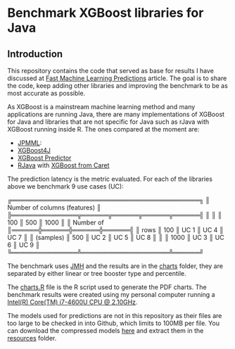# Benchmark XGBoost libraries for Java

## Introduction
This repository contains the code that served as base for results I have discussed at [Fast Machine Learning Predictions](https://medium.com/blablacar-tech/fast-machine-learning-predictions-6856b3623e5) article. The goal is to share the code, keep adding other libraries and improving the benchmark to be as most accurate as possible.

As XGBoost is a mainstream machine learning method and many applications are running Java, there are many implementations of XGBoost for Java and libraries that are not specific for Java such as rJava with XGBoost running inside R. The ones compared at the moment are:

* [JPMML](https://github.com/jpmml/jpmml-evaluator):
* [XGBoost4J](https://github.com/dmlc/xgboost/tree/master/jvm-packages)
* [XGBoost Predictor](https://github.com/komiya-atsushi/xgboost-predictor-java)
* [RJava](https://github.com/s-u/rJava) with [XGBoost from Caret](https://github.com/topepo/caret)

The prediction latency is the metric evaluated. For each of the libraries above we benchmark 9 use cases (UC):

╔═══════════════════════════════════════════╗
║        Number of columns (features)       ║
╠═══════════════╦══════╦══════╦══════╦══════╣
║               ║      ║ 100  ║ 500  ║ 1000 ║
║   Number of   ║══════╬══════╬══════╬══════╣
║     rows      ║ 100  ║ UC 1 ║ UC 4 ║ UC 7 ║
║   (samples)   ║ 500  ║ UC 2 ║ UC 5 ║ UC 8 ║
║               ║ 1000 ║ UC 3 ║ UC 6 ║ UC 9 ║
╚═══════════════╩════════════════════╩══════╝

The benchmark uses [JMH](https://openjdk.java.net/projects/code-tools/jmh/) and the results are in the [charts](charts) folder, they are separated by either linear or tree booster type and percentile.

The [charts.R](charts/charts.R) file is the R script used to generate the PDF charts. The benchmark results were created using my personal computer running a [Intel(R) Core(TM) i7-4600U CPU @ 2.10GHz](https://ark.intel.com/content/www/us/en/ark/products/76616/intel-core-i7-4600u-processor-4m-cache-up-to-3-30-ghz.html).

The models used for predictions are not in this repository as their files are too large to be checked in into Github, which limits to 100MB per file. You can download the compressed models [here](https://drive.google.com/open?id=1wh_sr75q1-Q5cteoXrA9FsR-G1378gYQ) and extract them in the [resources](src/main/java/resources) folder.